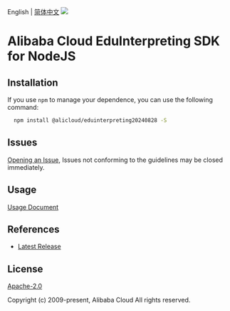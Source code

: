 English | [简体中文](README-CN.md)
![](https://aliyunsdk-pages.alicdn.com/icons/AlibabaCloud.svg)

# Alibaba Cloud EduInterpreting SDK for NodeJS

## Installation
If you use `npm` to manage your dependence, you can use the following command:

```sh
  npm install @alicloud/eduinterpreting20240828 -S
```

## Issues
[Opening an Issue](https://github.com/aliyun/alibabacloud-typescript-sdk/issues/new), Issues not conforming to the guidelines may be closed immediately.

## Usage
[Usage Document](https://github.com/aliyun/alibabacloud-typescript-sdk/blob/master/docs/Usage-EN.md#quick-examples)

## References
* [Latest Release](https://github.com/aliyun/alibabacloud-typescript-sdk/)

## License
[Apache-2.0](http://www.apache.org/licenses/LICENSE-2.0)

Copyright (c) 2009-present, Alibaba Cloud All rights reserved.
